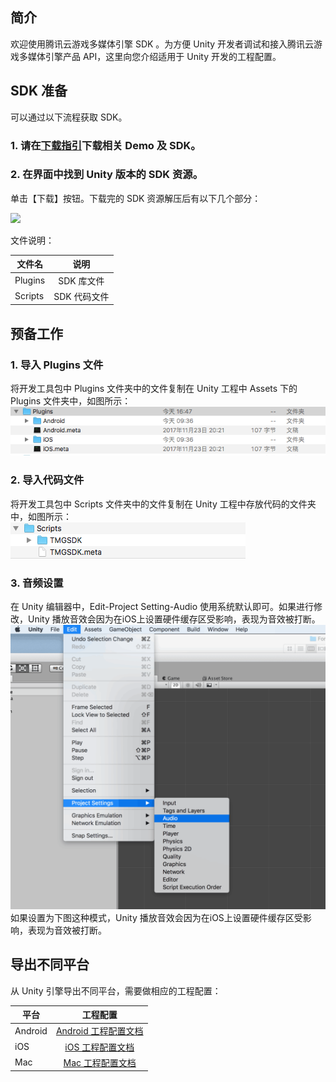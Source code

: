 ## 简介
欢迎使用腾讯云游戏多媒体引擎 SDK 。为方便 Unity 开发者调试和接入腾讯云游戏多媒体引擎产品 API，这里向您介绍适用于 Unity 开发的工程配置。

## SDK 准备
可以通过以下流程获取 SDK。

### 1. 请在[下载指引](https://cloud.tencent.com/document/product/607/18521)下载相关 Demo 及 SDK。


### 2. 在界面中找到 Unity 版本的 SDK 资源。

单击【下载】按钮。下载完的 SDK 资源解压后有以下几个部分：

![](https://main.qcloudimg.com/raw/55494d9bb9145938f0594416f73b29f7.png)

文件说明：

|文件名       | 说明           
| ------------- |:-------------:|
| Plugins   	|SDK 库文件|
| Scripts     	|SDK 代码文件|


## 预备工作

### 1. 导入 Plugins 文件  
将开发工具包中 Plugins 文件夹中的文件复制在 Unity 工程中 Assets 下的 Plugins 文件夹中，如图所示：  
![image](Image/u4.png)

### 2. 导入代码文件  
将开发工具包中 Scripts 文件夹中的文件复制在 Unity 工程中存放代码的文件夹中，如图所示：  
![image](Image/u5.png)

### 3. 音频设置
在 Unity 编辑器中，Edit-Project Setting-Audio 使用系统默认即可。如果进行修改，Unity 播放音效会因为在iOS上设置硬件缓存区受影响，表现为音效被打断。
![image](Image/u12.png)
如果设置为下图这种模式，Unity 播放音效会因为在iOS上设置硬件缓存区受影响，表现为音效被打断。


## 导出不同平台

从 Unity 引擎导出不同平台，需要做相应的工程配置：

|平台       | 工程配置           
| ------------- |:-------------:|
| Android |[Android 工程配置文档](https://cloud.tencent.com/document/product/607/15203)|
| iOS     	|[iOS 工程配置文档](https://cloud.tencent.com/document/product/607/15219)|
| Mac     	|[Mac 工程配置文档](https://cloud.tencent.com/document/product/607/18617)|